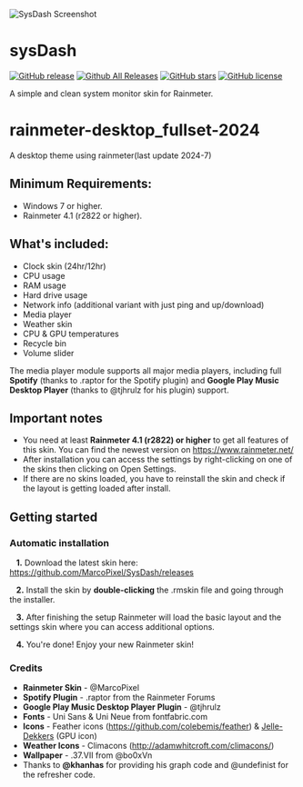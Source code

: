 ![SysDash Screenshot](https://github.com/Alexchiuu/rainmeter-desktop_fullset-2024-/blob/main/demo)

# sysDash
[![GitHub release](https://img.shields.io/github/release/MarcoPixel/sysDash.svg?colorB=97CA00?label=version)](https://github.com/MarcoPixel/sysDash/releases/latest) [![Github All Releases](https://img.shields.io/github/downloads/MarcoPixel/sysDash/total.svg?colorB=97CA00)](https://github.com/MarcoPixel/sysDash/releases) [![GitHub stars](https://img.shields.io/github/stars/MarcoPixel/sysDash.svg?colorB=007EC6)](https://github.com/MarcoPixel/sysDash/stargazers)  [![GitHub license](https://img.shields.io/badge/license-MIT-blue.svg)](https://raw.githubusercontent.com/MarcoPixel/sysDash/master/LICENSE)

A simple and clean system monitor skin for Rainmeter.


# rainmeter-desktop_fullset-2024
A desktop theme using rainmeter(last update 2024-7)

## Minimum Requirements:
- Windows 7 or higher.
- Rainmeter 4.1 (r2822 or higher).


## What's included:
- Clock skin (24hr/12hr)
- CPU usage
- RAM usage
- Hard drive usage
- Network info (additional variant with just ping and up/download)
- Media player
- Weather skin
- CPU & GPU temperatures
- Recycle bin
- Volume slider

The media player module supports all major media players, including full **Spotify** (thanks to .raptor for the Spotify plugin) and **Google Play Music Desktop Player** (thanks to @tjhrulz for his plugin) support.

## Important notes


- You need at least **Rainmeter 4.1 (r2822) or higher** to get all features of this skin. You can find the newest version on https://www.rainmeter.net/
- After installation you can access the settings by right-clicking on one of the skins then clicking on Open Settings.
- If there are no skins loaded, you have to reinstall the skin and check if the layout is getting loaded after install.

## Getting started

### Automatic installation

&nbsp;&nbsp;&nbsp;**1.**  Download the latest skin here: https://github.com/MarcoPixel/SysDash/releases

&nbsp;&nbsp;&nbsp;**2.**  Install the skin by **double-clicking** the .rmskin file and going through the installer.

&nbsp;&nbsp;&nbsp;**3.**  After finishing the setup Rainmeter will load the basic layout and the settings skin where you can access additional options.

&nbsp;&nbsp;&nbsp;**4.**  You're done! Enjoy your new Rainmeter skin!


### Credits
- **Rainmeter Skin** - @MarcoPixel 
- **Spotify Plugin** - .raptor from the Rainmeter Forums
- **Google Play Music Desktop Player Plugin** - @tjhrulz 
- **Fonts** - Uni Sans & Uni Neue from fontfabric.com
- **Icons** - Feather icons (https://github.com/colebemis/feather) & [Jelle-Dekkers](http://jelle-dekkers.deviantart.com/) (GPU icon)
- **Weather Icons** - Climacons (http://adamwhitcroft.com/climacons/)
- **Wallpaper** - .37.VII from @bo0xVn
- Thanks to **@khanhas** for providing his graph code and @undefinist for the refresher code.
